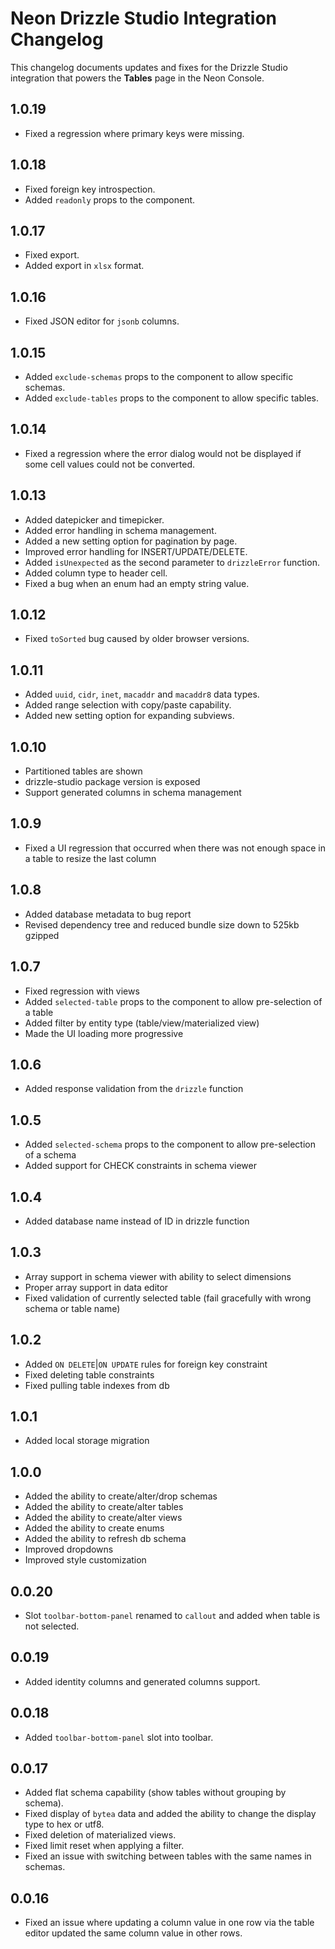 # Neon Drizzle Studio Integration Changelog

This changelog documents updates and fixes for the Drizzle Studio integration that powers the **Tables** page in the Neon Console.

## 1.0.19

- Fixed a regression where primary keys were missing.

## 1.0.18

- Fixed foreign key introspection.
- Added `readonly` props to the component.

## 1.0.17

- Fixed export.
- Added export in `xlsx` format.

## 1.0.16

- Fixed JSON editor for `jsonb` columns.

## 1.0.15

- Added `exclude-schemas` props to the component to allow specific schemas.
- Added `exclude-tables` props to the component to allow specific tables.

## 1.0.14

- Fixed a regression where the error dialog would not be displayed if some cell values ​​could not be converted.

## 1.0.13

- Added datepicker and timepicker.
- Added error handling in schema management.
- Added a new setting option for pagination by page.
- Improved error handling for INSERT/UPDATE/DELETE.
- Added `isUnexpected` as the second parameter to `drizzleError` function.
- Added column type to header cell.
- Fixed a bug when an enum had an empty string value.

## 1.0.12

- Fixed `toSorted` bug caused by older browser versions.

## 1.0.11

- Added `uuid`, `cidr`, `inet`, `macaddr` and `macaddr8` data types.
- Added range selection with copy/paste capability.
- Added new setting option for expanding subviews.

## 1.0.10

- Partitioned tables are shown
- drizzle-studio package version is exposed
- Support generated columns in schema management

## 1.0.9

- Fixed a UI regression that occurred when there was not enough space in a table to resize the last column

## 1.0.8

- Added database metadata to bug report
- Revised dependency tree and reduced bundle size down to 525kb gzipped

## 1.0.7

- Fixed regression with views
- Added `selected-table` props to the component to allow pre-selection of a table
- Added filter by entity type (table/view/materialized view)
- Made the UI loading more progressive

## 1.0.6

- Added response validation from the `drizzle` function

## 1.0.5

- Added `selected-schema` props to the component to allow pre-selection of a schema
- Added support for CHECK constraints in schema viewer

## 1.0.4

- Added database name instead of ID in drizzle function

## 1.0.3

- Array support in schema viewer with ability to select dimensions
- Proper array support in data editor
- Fixed validation of currently selected table (fail gracefully with wrong schema or table name)

## 1.0.2

- Added `ON DELETE`|`ON UPDATE` rules for foreign key constraint
- Fixed deleting table constraints
- Fixed pulling table indexes from db

## 1.0.1

- Added local storage migration

## 1.0.0

- Added the ability to create/alter/drop schemas
- Added the ability to create/alter tables
- Added the ability to create/alter views
- Added the ability to create enums
- Added the ability to refresh db schema
- Improved dropdowns
- Improved style customization

## 0.0.20

- Slot `toolbar-bottom-panel` renamed to `callout` and added when table is not selected.

## 0.0.19

- Added identity columns and generated columns support.

## 0.0.18

- Added `toolbar-bottom-panel` slot into toolbar.

## 0.0.17

- Added flat schema capability (show tables without grouping by schema).
- Fixed display of `bytea` data and added the ability to change the display type to hex or utf8.
- Fixed deletion of materialized views.
- Fixed limit reset when applying a filter.
- Fixed an issue with switching between tables with the same names in schemas.

## 0.0.16

- Fixed an issue where updating a column value in one row via the table editor updated the same column value in other rows.
